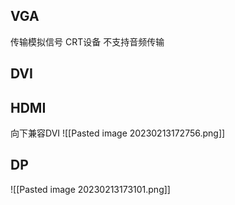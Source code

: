 ## VGA
传输模拟信号 CRT设备
不支持音频传输

## DVI


## HDMI
向下兼容DVI
![[Pasted image 20230213172756.png]]


## DP
![[Pasted image 20230213173101.png]]
